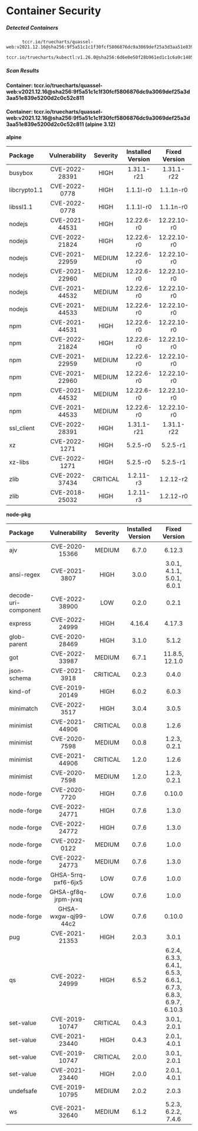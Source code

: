 # Container Security

##### Detected Containers

          tccr.io/truecharts/quassel-web:v2021.12.16@sha256:9f5a51c1c1f30fcf5806876dc9a3069def25a3d3aa51e839e5200d2c0c52c811
          tccr.io/truecharts/kubectl:v1.26.0@sha256:6d6e0e50f28b961ed1c1c6a9c140553238641591fbdc9ac7c1a348636f78c552

##### Scan Results

**Container: tccr.io/truecharts/quassel-web:v2021.12.16@sha256:9f5a51c1c1f30fcf5806876dc9a3069def25a3d3aa51e839e5200d2c0c52c811**

#### Container: tccr.io/truecharts/quassel-web:v2021.12.16@sha256:9f5a51c1c1f30fcf5806876dc9a3069def25a3d3aa51e839e5200d2c0c52c811 (alpine 3.12)
    

**alpine**

      
| Package         |    Vulnerability   |   Severity  |  Installed Version | Fixed Version |
|:----------------|:------------------:|:-----------:|:------------------:|:-------------:|
| busybox         |    CVE-2022-28391   |   HIGH  |  1.31.1-r21 | 1.31.1-r22 |
| libcrypto1.1         |    CVE-2022-0778   |   HIGH  |  1.1.1l-r0 | 1.1.1n-r0 |
| libssl1.1         |    CVE-2022-0778   |   HIGH  |  1.1.1l-r0 | 1.1.1n-r0 |
| nodejs         |    CVE-2021-44531   |   HIGH  |  12.22.6-r0 | 12.22.10-r0 |
| nodejs         |    CVE-2022-21824   |   HIGH  |  12.22.6-r0 | 12.22.10-r0 |
| nodejs         |    CVE-2021-22959   |   MEDIUM  |  12.22.6-r0 | 12.22.10-r0 |
| nodejs         |    CVE-2021-22960   |   MEDIUM  |  12.22.6-r0 | 12.22.10-r0 |
| nodejs         |    CVE-2021-44532   |   MEDIUM  |  12.22.6-r0 | 12.22.10-r0 |
| nodejs         |    CVE-2021-44533   |   MEDIUM  |  12.22.6-r0 | 12.22.10-r0 |
| npm         |    CVE-2021-44531   |   HIGH  |  12.22.6-r0 | 12.22.10-r0 |
| npm         |    CVE-2022-21824   |   HIGH  |  12.22.6-r0 | 12.22.10-r0 |
| npm         |    CVE-2021-22959   |   MEDIUM  |  12.22.6-r0 | 12.22.10-r0 |
| npm         |    CVE-2021-22960   |   MEDIUM  |  12.22.6-r0 | 12.22.10-r0 |
| npm         |    CVE-2021-44532   |   MEDIUM  |  12.22.6-r0 | 12.22.10-r0 |
| npm         |    CVE-2021-44533   |   MEDIUM  |  12.22.6-r0 | 12.22.10-r0 |
| ssl_client         |    CVE-2022-28391   |   HIGH  |  1.31.1-r21 | 1.31.1-r22 |
| xz         |    CVE-2022-1271   |   HIGH  |  5.2.5-r0 | 5.2.5-r1 |
| xz-libs         |    CVE-2022-1271   |   HIGH  |  5.2.5-r0 | 5.2.5-r1 |
| zlib         |    CVE-2022-37434   |   CRITICAL  |  1.2.11-r3 | 1.2.12-r2 |
| zlib         |    CVE-2018-25032   |   HIGH  |  1.2.11-r3 | 1.2.12-r0 |

**node-pkg**

      
| Package         |    Vulnerability   |   Severity  |  Installed Version | Fixed Version |
|:----------------|:------------------:|:-----------:|:------------------:|:-------------:|
| ajv         |    CVE-2020-15366   |   MEDIUM  |  6.7.0 | 6.12.3 |
| ansi-regex         |    CVE-2021-3807   |   HIGH  |  3.0.0 | 3.0.1, 4.1.1, 5.0.1, 6.0.1 |
| decode-uri-component         |    CVE-2022-38900   |   LOW  |  0.2.0 | 0.2.1 |
| express         |    CVE-2022-24999   |   HIGH  |  4.16.4 | 4.17.3 |
| glob-parent         |    CVE-2020-28469   |   HIGH  |  3.1.0 | 5.1.2 |
| got         |    CVE-2022-33987   |   MEDIUM  |  6.7.1 | 11.8.5, 12.1.0 |
| json-schema         |    CVE-2021-3918   |   CRITICAL  |  0.2.3 | 0.4.0 |
| kind-of         |    CVE-2019-20149   |   HIGH  |  6.0.2 | 6.0.3 |
| minimatch         |    CVE-2022-3517   |   HIGH  |  3.0.4 | 3.0.5 |
| minimist         |    CVE-2021-44906   |   CRITICAL  |  0.0.8 | 1.2.6 |
| minimist         |    CVE-2020-7598   |   MEDIUM  |  0.0.8 | 1.2.3, 0.2.1 |
| minimist         |    CVE-2021-44906   |   CRITICAL  |  1.2.0 | 1.2.6 |
| minimist         |    CVE-2020-7598   |   MEDIUM  |  1.2.0 | 1.2.3, 0.2.1 |
| node-forge         |    CVE-2020-7720   |   HIGH  |  0.7.6 | 0.10.0 |
| node-forge         |    CVE-2022-24771   |   HIGH  |  0.7.6 | 1.3.0 |
| node-forge         |    CVE-2022-24772   |   HIGH  |  0.7.6 | 1.3.0 |
| node-forge         |    CVE-2022-0122   |   MEDIUM  |  0.7.6 | 1.0.0 |
| node-forge         |    CVE-2022-24773   |   MEDIUM  |  0.7.6 | 1.3.0 |
| node-forge         |    GHSA-5rrq-pxf6-6jx5   |   LOW  |  0.7.6 | 1.0.0 |
| node-forge         |    GHSA-gf8q-jrpm-jvxq   |   LOW  |  0.7.6 | 1.0.0 |
| node-forge         |    GHSA-wxgw-qj99-44c2   |   LOW  |  0.7.6 | 0.10.0 |
| pug         |    CVE-2021-21353   |   HIGH  |  2.0.3 | 3.0.1 |
| qs         |    CVE-2022-24999   |   HIGH  |  6.5.2 | 6.2.4, 6.3.3, 6.4.1, 6.5.3, 6.6.1, 6.7.3, 6.8.3, 6.9.7, 6.10.3 |
| set-value         |    CVE-2019-10747   |   CRITICAL  |  0.4.3 | 3.0.1, 2.0.1 |
| set-value         |    CVE-2021-23440   |   HIGH  |  0.4.3 | 2.0.1, 4.0.1 |
| set-value         |    CVE-2019-10747   |   CRITICAL  |  2.0.0 | 3.0.1, 2.0.1 |
| set-value         |    CVE-2021-23440   |   HIGH  |  2.0.0 | 2.0.1, 4.0.1 |
| undefsafe         |    CVE-2019-10795   |   MEDIUM  |  2.0.2 | 2.0.3 |
| ws         |    CVE-2021-32640   |   MEDIUM  |  6.1.2 | 5.2.3, 6.2.2, 7.4.6 |

